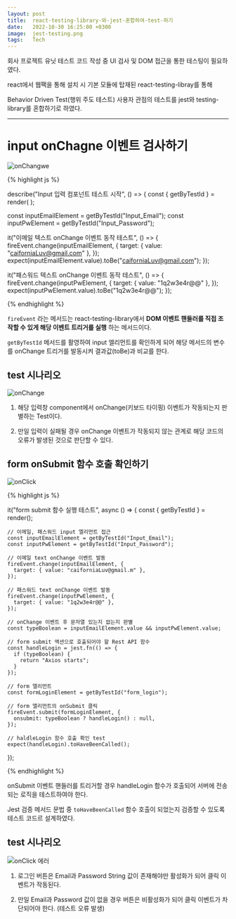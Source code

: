 ```yaml
---
layout: post
title:  react-testing-library-와-jest-혼합하여-test-하기
date:   2022-10-30 16:25:00 +0300
image:  jest-testing.png
tags:   Tech
---
```


회사 프로젝트 유닛 테스트 코드 작성 중 UI 검사 및 DOM 접근을 통한 테스팅이 필요하였다.

react에서 웹팩을 통해 설치 시 기본 모듈에 탑재된 react-testing-libray를 통해 

Behavior Driven Test(행위 주도 테스트) 사용자 관점의 테스트를 jest와 testing-library를 혼합하기로 하였다.


---

# input onChagne 이벤트 검사하기

![onChangwe](https://user-images.githubusercontent.com/78064720/198866888-60e2c9c1-a2e7-4234-b123-0b75f275ca1e.gif)

{% highlight js %}

describe("Input 입력 컴포넌트 테스트 시작", () => {
  const { getByTestId } = render(
    <InputLoginBox
    />
  );

  const inputEmailElement = getByTestId("Input_Email");
  const inputPwElement = getByTestId("Input_Password");

  it("이메일 텍스트 onChange 이벤트 동작 테스트", () => {
    fireEvent.change(inputEmailElement, {
      target: { value: "caiforniaLuv@gmail.com" },
    });
    expect(inputEmailElement.value).toBe("caiforniaLuv@gmail.com");
  });

  it("패스워드 텍스트 onChange 이벤트 동작 테스트", () => {
    fireEvent.change(inputPwElement, {
      target: { value: "1q2w3e4r@@" },
    });
    expect(inputPwElement.value).toBe("1q2w3e4r@@");
  });
 
{% endhighlight %}

```fireEvent``` 라는 메서드는 react-testing-library에서 __DOM 이벤트 핸들러를 직접 조작할 수 있게 해당 이벤트 트리거를 실행__ 하는 메서드이다.

```getByTestId``` 메서드를 활영하여 input 엘리먼트를 확인하게 되어 해당 메서드의 변수를 onChange 트리거를 발동시켜 결과값(toBe)과 비교를 한다.

## test 시나리오

![onChange](https://user-images.githubusercontent.com/78064720/198867211-d471d410-3501-4854-94aa-93e021489d59.png)

1. 해당 입력창 component에서 onChange(키보드 타이핑) 이벤트가 작동되는지 판별하는 Test이다.

2. 만일 입력이 실패될 경우 onChange 이벤트가 작동되지 않는 관계로 해당 코드의 오류가 발생된 것으로 판단할 수 있다.

## form onSubmit 함수 호출 확인하기

![onClick](https://user-images.githubusercontent.com/78064720/198867533-a036a0a5-bb7a-427a-9400-d8b43e9d9bd5.png)


{% highlight js %}

it("form submit 함수 실행 테스트", async () => {
    const { getByTestId } = render(<Login />);

    // 이메일, 패스워드 input 엘리먼트 접근
    const inputEmailElement = getByTestId("Input_Email");
    const inputPwElement = getByTestId("Input_Password");

    // 이메일 text onChange 이벤트 발동
    fireEvent.change(inputEmailElement, {
      target: { value: "caiforniaLuv@gmail.m" },
    });

    // 패스워드 text onChange 이벤트 발동
    fireEvent.change(inputPwElement, {
      target: { value: "1q2w3e4r@@" },
    });

    // onChange 이벤트 후 문자열 있는지 없는지 판별
    const typeBoolean = inputEmailElement.value && inputPwElement.value;

    // form submit 액션으로 호출되어야 할 Rest API 함수
    const handleLogin = jest.fn(() => {
      if (typeBoolean) {
        return "Axios starts";
      }
    });

    // form 엘리먼트
    const formLoginElement = getByTestId("form_login");

    // form 엘리먼트의 onSubmit 클릭
    fireEvent.submit(formLoginElement, {
      onsubmit: typeBoolean ? handleLogin() : null,
    });

    // haldleLogin 함수 호출 확인 test
    expect(handleLogin).toHaveBeenCalled();
  });
    
{% endhighlight %}


onSubmit 이벤트 핸들러를 트리거할 경우 handleLogin 함수가 호출되어 서버에 전송되는 로직을 테스트하여야 한다.

Jest 검증 메서드 문법 중 ```toHaveBeenCalled``` 함수 호출이 되었는지 검증할 수 있도록 테스트 코드르 설계하였다.

## test 시나리오

![onClick 에러](https://user-images.githubusercontent.com/78064720/198867784-53304cd5-b548-458e-84e9-6133d51338b5.png)

1. 로그인 버튼은 Email과 Password String 값이 존재해야만 활성화가 되어 클릭 이벤트가 작동된다.

2. 만일 Email과 Password 값이 없을 경우 버튼은 비활성화가 되어 클릭 이벤트가 차단되어야 한다. (테스트 오류 발생)



